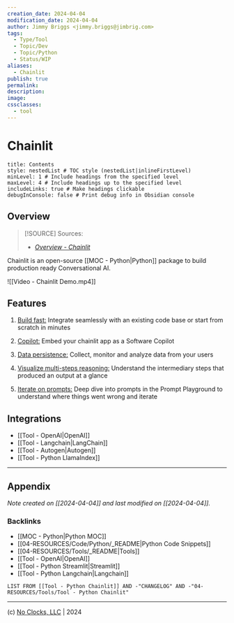 ```yaml
---
creation_date: 2024-04-04
modification_date: 2024-04-04
author: Jimmy Briggs <jimmy.briggs@jimbrig.com>
tags:
  - Type/Tool
  - Topic/Dev
  - Topic/Python
  - Status/WIP
aliases:
  - Chainlit
publish: true
permalink:
description:
image:
cssclasses:
  - tool
---
```


# Chainlit

```table-of-contents
title: Contents 
style: nestedList # TOC style (nestedList|inlineFirstLevel)
minLevel: 1 # Include headings from the specified level
maxLevel: 4 # Include headings up to the specified level
includeLinks: true # Make headings clickable
debugInConsole: false # Print debug info in Obsidian console
```

## Overview

> [!SOURCE] Sources:
> - *[Overview - Chainlit](https://docs.chainlit.io/get-started/overview)*

Chainlit is an open-source [[MOC - Python|Python]] package to build production ready Conversational AI.

![[Video - Chainlit Demo.mp4]]

## Features

1. [Build fast:](https://docs.chainlit.io/examples/openai-sql) Integrate seamlessly with an existing code base or start from scratch in minutes
    
2. [Copilot:](https://docs.chainlit.io/deployment/copilot) Embed your chainlit app as a Software Copilot
    
3. [Data persistence:](https://docs.chainlit.io/data-persistence/overview) Collect, monitor and analyze data from your users
    
4. [Visualize multi-steps reasoning:](https://docs.chainlit.io/concepts/step) Understand the intermediary steps that produced an output at a glance
    
5. [Iterate on prompts:](https://docs.chainlit.io/advanced-features/prompt-playground) Deep dive into prompts in the Prompt Playground to understand where things went wrong and iterate

## Integrations

- [[Tool - OpenAI|OpenAI]]
- [[Tool - Langchain|LangChain]]
- [[Tool - Autogen|Autogen]]
- [[Tool - Python LlamaIndex]]

***

## Appendix

*Note created on [[2024-04-04]] and last modified on [[2024-04-04]].*

### Backlinks

- [[MOC - Python|Python MOC]]
- [[04-RESOURCES/Code/Python/_README|Python Code Snippets]]
- [[04-RESOURCES/Tools/_README|Tools]]
- [[Tool - OpenAI|OpenAI]]
- [[Tool - Python Streamlit|Streamlit]]
- [[Tool - Python Langchain|Langchain]]

```dataview
LIST FROM [[Tool - Python Chainlit]] AND -"CHANGELOG" AND -"04-RESOURCES/Tools/Tool - Python Chainlit"
```

***

(c) [No Clocks, LLC](https://github.com/noclocks) | 2024